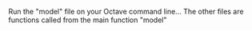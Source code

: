 Run the "model" file on your Octave command line...
The other files are functions called from the main function "model"
